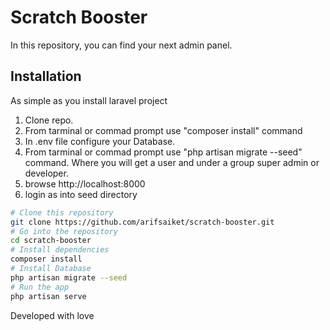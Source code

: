 # Scratch Booster

In this repository, you can find your next admin panel.

## Installation

As simple as you install laravel project
1. Clone repo.
2. From tarminal or commad prompt use "composer install" command
3. In .env file configure your Database.
4. From tarminal or commad prompt use "php artisan migrate --seed" command.
    Where you will get a user and under a group super admin or developer.
5. browse http://localhost:8000
6. login as into seed directory

```bash
# Clone this repository
git clone https://github.com/arifsaiket/scratch-booster.git
# Go into the repository
cd scratch-booster
# Install dependencies
composer install
# Install Database
php artisan migrate --seed
# Run the app
php artisan serve
```

Developed with love

